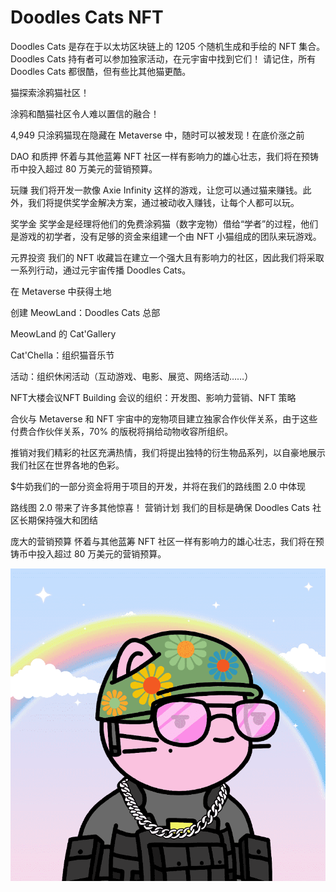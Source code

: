 # Doodles Cats NFT

Doodles Cats 是存在于以太坊区块链上的 1205 个随机生成和手绘的 NFT 集合。 Doodles Cats 持有者可以参加独家活动，在元宇宙中找到它们！ 请记住，所有 Doodles Cats 都很酷，但有些比其他猫更酷。

猫探索涂鸦猫社区！

涂鸦和酷猫社区令人难以置信的融合！

4,949 只涂鸦猫现在隐藏在 Metaverse 中，随时可以被发现！‍在底价涨之前

DAO 和质押
怀着与其他蓝筹 NFT 社区一样有影响力的雄心壮志，我们将在预铸币中投入超过 80 万美元的营销预算。

玩赚
我们将开发一款像 Axie Infinity 这样的游戏，让您可以通过猫来赚钱。此外，我们将提供奖学金解决方案，通过被动收入赚钱，让每个人都可以玩。

奖学金
奖学金是经理将他们的免费涂鸦猫（数字宠物）借给“学者”的过程，他们是游戏的初学者，没有足够的资金来组建一个由 NFT 小猫组成的团队来玩游戏。

元界投资
我们的 NFT 收藏旨在建立一个强大且有影响力的社区，因此我们将采取一系列行动，通过元宇宙传播 Doodles Cats。

在 Metaverse 中获得土地

创建 MeowLand：Doodles Cats 总部

MeowLand 的 Cat'Gallery

Cat'Chella：组织猫音乐节

活动：组织休闲活动（互动游戏、电影、展览、网络活动……）

NFT大楼会议NFT Building 会议的组织：开发图、影响力营销、NFT 策略

合伙与 Metaverse 和 NFT 宇宙中的宠物项目建立独家合作伙伴关系，由于这些付费合作伙伴关系，70% 的版税将捐给动物收容所组织。

推销对我们精彩的社区充满热情，我们将提出独特的衍生物品系列，以自豪地展示我们社区在世界各地的色彩。

$牛奶我们的一部分资金将用于项目的开发，并将在我们的路线图 2.0 中体现


路线图 2.0 带来了许多其他惊喜！
营销计划
我们的目标是确保 Doodles Cats 社区长期保持强大和团结

庞大的营销预算
怀着与其他蓝筹 NFT 社区一样有影响力的雄心壮志，我们将在预铸币中投入超过 80 万美元的营销预算。

![NFT](微信截图_20220902195249.png)


